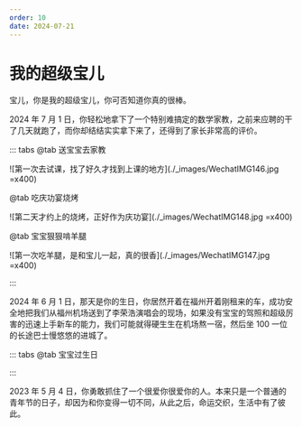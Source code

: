 ```yaml
---
order: 10
date: 2024-07-21
---
```


# 我的超级宝儿

宝儿，你是我的超级宝儿，你可否知道你真的很棒。


2024 年 7 月 1 日，你轻松地拿下了一个特别难搞定的数学家教，之前来应聘的干了几天就跑了，而你却结结实实拿下来了，还得到了家长非常高的评价。

::: tabs
@tab 送宝宝去家教

![第一次去试课，找了好久才找到上课的地方](./_images/WechatIMG146.jpg =x400)

@tab 吃庆功宴烧烤

![第二天才约上的烧烤，正好作为庆功宴](./_images/WechatIMG148.jpg =x400)

@tab 宝宝狠狠啃羊腿

![第一次吃羊腿，是和宝儿一起，真的很香](./_images/WechatIMG147.jpg =x400)

:::


2024 年 6 月 1 日，那天是你的生日，你居然开着在福州开着刚租来的车，成功安全地把我们从福州机场送到了李荣浩演唱会的现场，如果没有宝宝的驾照和超级厉害的迅速上手新车的能力，我们可能就得硬生生在机场熬一宿，然后坐 100 一位的长途巴士慢悠悠的进城了。


::: tabs
@tab 宝宝过生日

<BiliBili bvid="BV1kt411o7C3" />


:::


2023 年 5 月 4 日，你勇敢抓住了一个很爱你很爱你的人。本来只是一个普通的青年节的日子，却因为和你变得一切不同，从此之后，命运交织，生活中有了彼此。